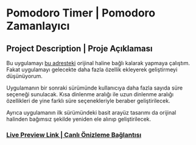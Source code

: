 # Pomodoro Timer | Pomodoro Zamanlayıcı

## Project Description | Proje Açıklaması

Bu uygulamayı [bu adresteki](https://www.100jsprojects.com/project/pomodoro-timer) orijinal haline bağlı kalarak yapmaya çalıştım. Fakat uygulamayı gelecekte daha fazla özellik ekleyerek geliştirmeyi düşünüyorum.

Uygulamanın bir sonraki sürümünde kullanıcıya daha fazla sayıda süre seçeneği sunulacak. 
Kısa dinlenme aralığı ile uzun dinlenme aralığı özellikleri de yine farklı süre seçenekleriyle beraber geliştirilecek. 

Ayrıca uygulamanın ilk sürümündeki basit arayüz tasarımı da orijinal halinden bağımsız şekilde yeniden ele alınıp geliştirilecek.

### [Live Preview Link | Canlı Önizleme Bağlantısı](https://htmlpreview.github.io/?https://github.com/selimbiber/Pure-JavaScript-Projects/blob/main/PomodoroTimer/index.html)